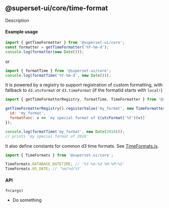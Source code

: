 <!--
Licensed to the Apache Software Foundation (ASF) under one
or more contributor license agreements.  See the NOTICE file
distributed with this work for additional information
regarding copyright ownership.  The ASF licenses this file
to you under the Apache License, Version 2.0 (the
"License"); you may not use this file except in compliance
with the License.  You may obtain a copy of the License at

  http://www.apache.org/licenses/LICENSE-2.0

Unless required by applicable law or agreed to in writing,
software distributed under the License is distributed on an
"AS IS" BASIS, WITHOUT WARRANTIES OR CONDITIONS OF ANY
KIND, either express or implied.  See the License for the
specific language governing permissions and limitations
under the License.
-->

## @superset-ui/core/time-format

Description

#### Example usage

```js
import { getTimeFormatter } from '@superset-ui/core';
const formatter = getTimeFormatter('%Y-%m-d');
console.log(formatter(new Date()));
```

or

```js
import { formatTime } from '@superset-ui/core';
console.log(formatTime('%Y-%m-d', new Date()));
```

It is powered by a registry to support registration of custom formatting, with fallback to
`d3.utcFormat` or `d3.timeFormat` (if the formatId starts with `local!`)

```js
import { getTimeFormatterRegistry, formatTime, TimeFormatter } from '@superset-ui/core';

getTimeFormatterRegistry().registerValue('my_format', new TimeFormatter({
  id: 'my_format',
  formatFunc: v => `my special format of ${utcFormat('%Y')(v)}`
});

console.log(formatTime('my_format', new Date(2018)));
// prints 'my special format of 2018'
```

It also define constants for common d3 time formats. See
[TimeFormats.js](https://github.com/apache/superset/blob/master/superset-frontend/packages/superset-ui-core/src/time-format/TimeFormats.ts).

```js
import { TimeFormats } from '@superset-ui/core';

TimeFormats.DATABASE_DATETIME; // '%Y-%m-%d %H:%M:%S'
TimeFormats.US_DATE; // '%m/%d/%Y'
```

#### API

`fn(args)`

- Do something
